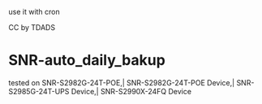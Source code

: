use it with cron

CC by TDADS
# SNR-auto_daily_bakup
tested on SNR-S2982G-24T-POE,| SNR-S2982G-24T-POE Device,| SNR-S2985G-24T-UPS Device,| SNR-S2990X-24FQ Device

